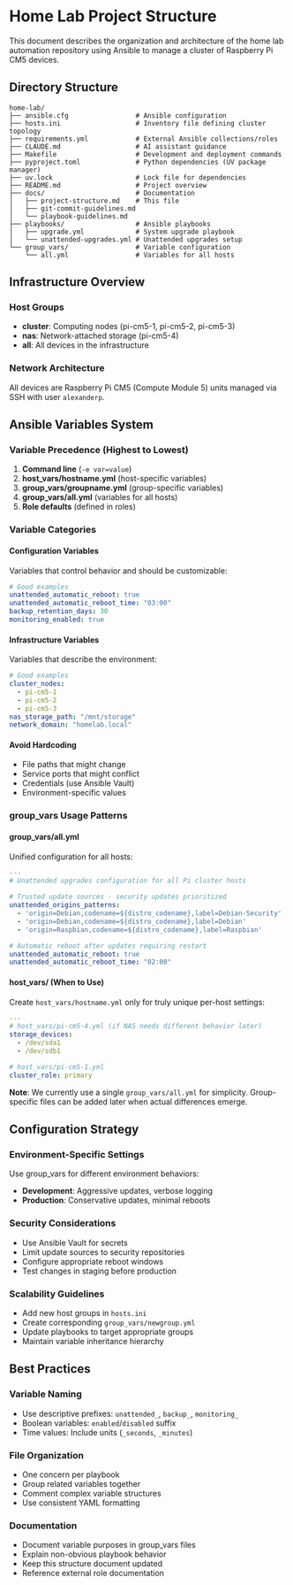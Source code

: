 # Home Lab Project Structure

This document describes the organization and architecture of the home lab automation repository using Ansible to manage a cluster of Raspberry Pi CM5 devices.

## Directory Structure

```
home-lab/
├── ansible.cfg                 # Ansible configuration
├── hosts.ini                   # Inventory file defining cluster topology
├── requirements.yml            # External Ansible collections/roles
├── CLAUDE.md                   # AI assistant guidance
├── Makefile                    # Development and deployment commands
├── pyproject.toml              # Python dependencies (UV package manager)
├── uv.lock                     # Lock file for dependencies
├── README.md                   # Project overview
├── docs/                       # Documentation
│   ├── project-structure.md    # This file
│   ├── git-commit-guidelines.md
│   └── playbook-guidelines.md
├── playbooks/                  # Ansible playbooks
│   ├── upgrade.yml             # System upgrade playbook
│   └── unattended-upgrades.yml # Unattended upgrades setup
└── group_vars/                 # Variable configuration
    └── all.yml                 # Variables for all hosts
```

## Infrastructure Overview

### Host Groups
- **cluster**: Computing nodes (pi-cm5-1, pi-cm5-2, pi-cm5-3)
- **nas**: Network-attached storage (pi-cm5-4)
- **all**: All devices in the infrastructure

### Network Architecture
All devices are Raspberry Pi CM5 (Compute Module 5) units managed via SSH with user `alexanderp`.

## Ansible Variables System

### Variable Precedence (Highest to Lowest)
1. **Command line** (`-e var=value`)
2. **host_vars/hostname.yml** (host-specific variables)
3. **group_vars/groupname.yml** (group-specific variables)
4. **group_vars/all.yml** (variables for all hosts)
5. **Role defaults** (defined in roles)

### Variable Categories

#### Configuration Variables
Variables that control behavior and should be customizable:
```yaml
# Good examples
unattended_automatic_reboot: true
unattended_automatic_reboot_time: "03:00"
backup_retention_days: 30
monitoring_enabled: true
```

#### Infrastructure Variables
Variables that describe the environment:
```yaml
# Good examples
cluster_nodes:
  - pi-cm5-1
  - pi-cm5-2
  - pi-cm5-3
nas_storage_path: "/mnt/storage"
network_domain: "homelab.local"
```

#### Avoid Hardcoding
- File paths that might change
- Service ports that might conflict
- Credentials (use Ansible Vault)
- Environment-specific values

### group_vars Usage Patterns

#### group_vars/all.yml
Unified configuration for all hosts:
```yaml
---
# Unattended upgrades configuration for all Pi cluster hosts

# Trusted update sources - security updates prioritized
unattended_origins_patterns:
  - 'origin=Debian,codename=${distro_codename},label=Debian-Security'
  - 'origin=Debian,codename=${distro_codename},label=Debian'
  - 'origin=Raspbian,codename=${distro_codename},label=Raspbian'

# Automatic reboot after updates requiring restart
unattended_automatic_reboot: true
unattended_automatic_reboot_time: "02:00"
```

#### host_vars/ (When to Use)
Create `host_vars/hostname.yml` only for truly unique per-host settings:
```yaml
---
# host_vars/pi-cm5-4.yml (if NAS needs different behavior later)
storage_devices:
  - /dev/sda1
  - /dev/sdb1

# host_vars/pi-cm5-1.yml
cluster_role: primary
```

**Note**: We currently use a single `group_vars/all.yml` for simplicity. Group-specific files can be added later when actual differences emerge.

## Configuration Strategy

### Environment-Specific Settings
Use group_vars for different environment behaviors:
- **Development**: Aggressive updates, verbose logging
- **Production**: Conservative updates, minimal reboots

### Security Considerations
- Use Ansible Vault for secrets
- Limit update sources to security repositories
- Configure appropriate reboot windows
- Test changes in staging before production

### Scalability Guidelines
- Add new host groups in `hosts.ini`
- Create corresponding `group_vars/newgroup.yml`
- Update playbooks to target appropriate groups
- Maintain variable inheritance hierarchy

## Best Practices

### Variable Naming
- Use descriptive prefixes: `unattended_`, `backup_`, `monitoring_`
- Boolean variables: `enabled`/`disabled` suffix
- Time values: Include units (`_seconds`, `_minutes`)

### File Organization
- One concern per playbook
- Group related variables together
- Comment complex variable structures
- Use consistent YAML formatting

### Documentation
- Document variable purposes in group_vars files
- Explain non-obvious playbook behavior
- Keep this structure document updated
- Reference external role documentation
